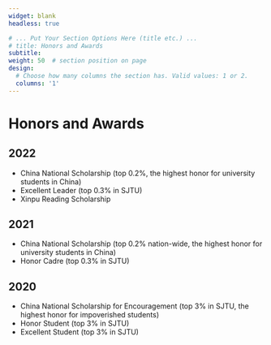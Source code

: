 ```yaml
---
widget: blank
headless: true

# ... Put Your Section Options Here (title etc.) ...
# title: Honors and Awards
subtitle:
weight: 50  # section position on page
design:
  # Choose how many columns the section has. Valid values: 1 or 2.
  columns: '1'
---
```


# Honors and Awards
## 2022
-	China National Scholarship (top 0.2%, the highest honor for university students in China)
- Excellent Leader (top 0.3% in SJTU)
- Xinpu Reading Scholarship
## 2021
- China National Scholarship (top 0.2% nation-wide, the highest honor for university students in China)
- Honor Cadre (top 0.3% in SJTU)
## 2020
- China National Scholarship for Encouragement (top 3% in SJTU, the highest honor for impoverished students)
- Honor Student (top 3% in SJTU)
- Excellent Student (top 3% in SJTU)